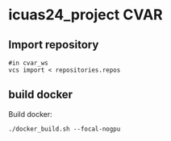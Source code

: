 # icuas24_project CVAR

## Import repository

```
#in cvar_ws 
vcs import < repositories.repos
```

## build docker

Build docker:
```
./docker_build.sh --focal-nogpu
```
